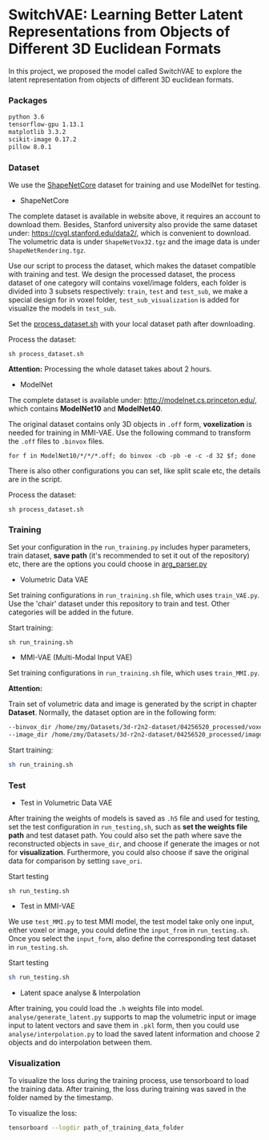 # SwitchVAE: Learning Better Latent Representations from Objects of Different 3D Euclidean Formats

In this project, we proposed the model called SwitchVAE to explore the latent representation from objects of different 3D euclidean formats.

### Packages

```markdown
python 3.6
tensorflow-gpu 1.13.1
matplotlib 3.3.2
scikit-image 0.17.2 
pillow 8.0.1
```

### Dataset

We use the [ShapeNetCore](https://www.shapenet.org/download/shapenetcore) dataset for training and use ModelNet for testing.

- ShapeNetCore

The complete dataset is available in website above, it requires an account to download them. Besides, Stanford university also provide the same dataset under: https://cvgl.stanford.edu/data2/, which is convenient to download. The volumetric data is under `ShapeNetVox32.tgz` and the image data is under `ShapeNetRendering.tgz`.

Use our script to process the dataset, which makes the dataset compatible with training and test. We design the processed dataset, the process dataset of one category will contains voxel/image folders, each folder is divided into 3 subsets respectively: `train`, `test` and `test_sub`, we make a special design for in voxel folder, `test_sub_visualization` is added for visualize the models in `test_sub`.

Set the [process_dataset.sh](https://github.com/Mingy2018/MMI-VAE/blob/main/process_shapenet.sh) with your local dataset path after downloading.

Process the dataset:

```shell
sh process_dataset.sh
```

**Attention:** Processing the whole dataset takes about 2 hours.

- ModelNet

The complete dataset is available under: http://modelnet.cs.princeton.edu/, which contains **ModelNet10** and **ModelNet40**.

 The original dataset contains only 3D objects in `.off` form, **voxelization** is needed for training in MMI-VAE. Use the following command to transform the `.off` files to `.binvox` files.

```
for f in ModelNet10/*/*/*.off; do binvox -cb -pb -e -c -d 32 $f; done
```







There is also other configurations you can set, like split scale etc, the details are in the script.

Process the dataset:

```
sh process_dataset.sh
```

 

### Training

Set your configuration in the `run_training.py` includes hyper parameters, train dataset, **save path** (it's recommended to set it out of the repository) etc, there are the options you could choose in [arg_parser.py](https://github.com/Mingy2018/MMI-VAE/blob/main/utils/arg_parser.py)

- Volumetric Data VAE

Set training configurations in `run_training.sh` file, which uses `train_VAE.py`. Use the 'chair' dataset under this repository to train and test. Other categories will be added in the future.

Start training:

```shell
sh run_training.sh
```

- MMI-VAE (Multi-Modal Input VAE)

Set training configurations in `run_training.sh` file, which uses `train_MMI.py`.

**Attention:**

Train set of volumetric data and image is generated by the script in chapter **Dataset**. Normally, the dataset option are in the following form:

```sh
--binvox_dir /home/zmy/Datasets/3d-r2n2-dataset/04256520_processed/voxel/train
--image_dir /home/zmy/Datasets/3d-r2n2-dataset/04256520_processed/image/train
```

Start training:

```sh
sh run_training.sh
```



### Test

- Test in Volumetric Data VAE

After training the weights of models is saved as `.h5` file and used for testing, set the test configuration in `run_testing,sh`, such as **set the weights file path** and test dataset path. You could also set the path where save the reconstructed objects in `save_dir`, and choose if generate the images or not for **visualization**. Furthermore, you could also choose if save the original data for comparison by setting `save_ori`.

Start testing

```shell
sh run_testing.sh
```

- Test in MMI-VAE

We use `test_MMI.py` to test MMI model, the test model take only one input, either voxel or image, you could define the `input_from` in `run_testing.sh`. Once you select the `input_form`, also define the corresponding test dataset in `run_testing.sh`.

Start testing

```sh
sh run_testing.sh
```

- Latent space analyse & Interpolation

After training, you could load the `.h` weights file into model. `analyse/generate_latent.py` supports to map the volumetric input or image input to latent vectors and save them in `.pkl` form, then you could use `analyse/interpolation.py` to load the saved latent information and choose 2 objects and do interpolation between them.



### Visualization

To visualize the loss during the training process, use tensorboard to load the training data. After training, the loss during training was saved in the folder named by the timestamp.

To visualize the loss:

```sh
tensorboard --logdir path_of_training_data_folder
```

